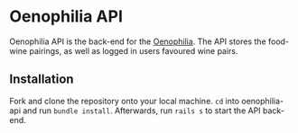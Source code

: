 # Oenophilia API

Oenophilia API is the back-end for the [Oenophilia](https://github.com/clarencekwong/oenophilia-fe). The API stores the food-wine pairings, as well as logged in users favoured wine pairs.

## Installation

Fork and clone the repository onto your local machine. `cd` into oenophilia-api and run `bundle install`. Afterwards, run `rails s` to start the API back-end.


